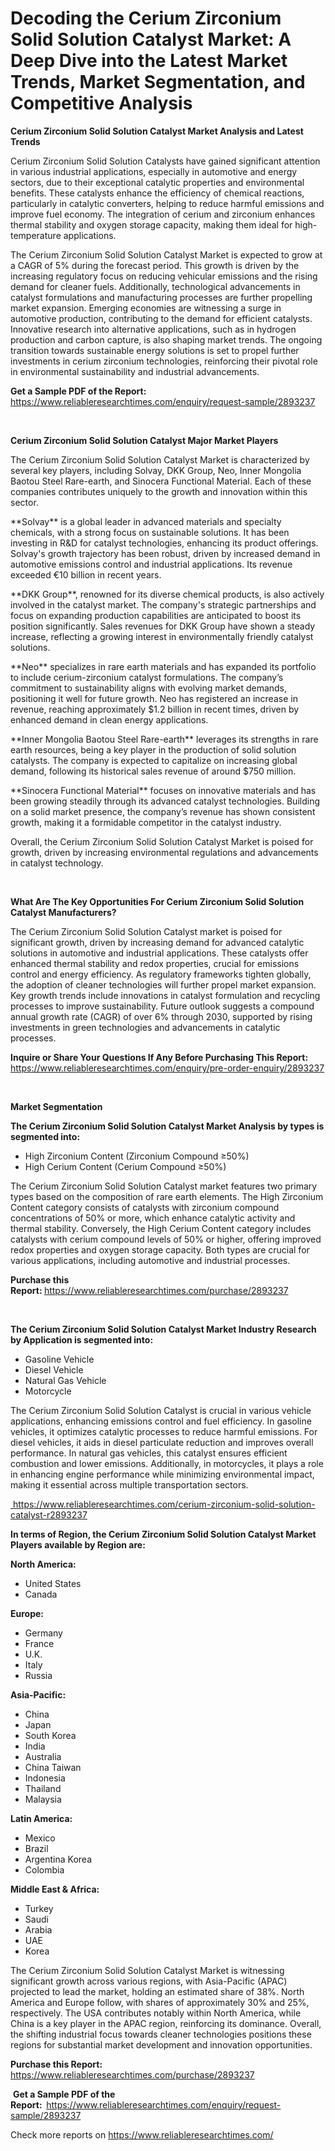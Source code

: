 <p><h1>Decoding the Cerium Zirconium Solid Solution Catalyst Market: A Deep Dive into the Latest Market Trends, Market Segmentation, and Competitive Analysis</h1></p><p><strong>Cerium Zirconium Solid Solution Catalyst Market Analysis and Latest Trends</strong></p>
<p><p>Cerium Zirconium Solid Solution Catalysts have gained significant attention in various industrial applications, especially in automotive and energy sectors, due to their exceptional catalytic properties and environmental benefits. These catalysts enhance the efficiency of chemical reactions, particularly in catalytic converters, helping to reduce harmful emissions and improve fuel economy. The integration of cerium and zirconium enhances thermal stability and oxygen storage capacity, making them ideal for high-temperature applications.</p><p>The Cerium Zirconium Solid Solution Catalyst Market is expected to grow at a CAGR of 5% during the forecast period. This growth is driven by the increasing regulatory focus on reducing vehicular emissions and the rising demand for cleaner fuels. Additionally, technological advancements in catalyst formulations and manufacturing processes are further propelling market expansion. Emerging economies are witnessing a surge in automotive production, contributing to the demand for efficient catalysts. Innovative research into alternative applications, such as in hydrogen production and carbon capture, is also shaping market trends. The ongoing transition towards sustainable energy solutions is set to propel further investments in cerium zirconium technologies, reinforcing their pivotal role in environmental sustainability and industrial advancements.</p></p>
<p><strong>Get a Sample PDF of the Report:&nbsp;</strong> <a href="https://www.reliableresearchtimes.com/enquiry/request-sample/2893237?utm_campaign=2007&utm_medium=2&utm_source=Github&utm_content=ia&utm_term=15032025&utm_id=cerium-zirconium-solid-solution-catalyst">https://www.reliableresearchtimes.com/enquiry/request-sample/2893237</a></p>
<p>&nbsp;</p>
<p><strong>Cerium Zirconium Solid Solution Catalyst Major Market Players</strong></p>
<p><p>The Cerium Zirconium Solid Solution Catalyst Market is characterized by several key players, including Solvay, DKK Group, Neo, Inner Mongolia Baotou Steel Rare-earth, and Sinocera Functional Material. Each of these companies contributes uniquely to the growth and innovation within this sector.</p><p>**Solvay** is a global leader in advanced materials and specialty chemicals, with a strong focus on sustainable solutions. It has been investing in R&D for catalyst technologies, enhancing its product offerings. Solvay's growth trajectory has been robust, driven by increased demand in automotive emissions control and industrial applications. Its revenue exceeded €10 billion in recent years.</p><p>**DKK Group**, renowned for its diverse chemical products, is also actively involved in the catalyst market. The company's strategic partnerships and focus on expanding production capabilities are anticipated to boost its position significantly. Sales revenues for DKK Group have shown a steady increase, reflecting a growing interest in environmentally friendly catalyst solutions.</p><p>**Neo** specializes in rare earth materials and has expanded its portfolio to include cerium-zirconium catalyst formulations. The company’s commitment to sustainability aligns with evolving market demands, positioning it well for future growth. Neo has registered an increase in revenue, reaching approximately $1.2 billion in recent times, driven by enhanced demand in clean energy applications.</p><p>**Inner Mongolia Baotou Steel Rare-earth** leverages its strengths in rare earth resources, being a key player in the production of solid solution catalysts. The company is expected to capitalize on increasing global demand, following its historical sales revenue of around $750 million.</p><p>**Sinocera Functional Material** focuses on innovative materials and has been growing steadily through its advanced catalyst technologies. Building on a solid market presence, the company’s revenue has shown consistent growth, making it a formidable competitor in the catalyst industry. </p><p>Overall, the Cerium Zirconium Solid Solution Catalyst Market is poised for growth, driven by increasing environmental regulations and advancements in catalyst technology.</p></p>
<p>&nbsp;</p>
<p><strong>What Are The Key Opportunities For Cerium Zirconium Solid Solution Catalyst Manufacturers?</strong></p>
<p><p>The Cerium Zirconium Solid Solution Catalyst market is poised for significant growth, driven by increasing demand for advanced catalytic solutions in automotive and industrial applications. These catalysts offer enhanced thermal stability and redox properties, crucial for emissions control and energy efficiency. As regulatory frameworks tighten globally, the adoption of cleaner technologies will further propel market expansion. Key growth trends include innovations in catalyst formulation and recycling processes to improve sustainability. Future outlook suggests a compound annual growth rate (CAGR) of over 6% through 2030, supported by rising investments in green technologies and advancements in catalytic processes.</p></p>
<p><strong>Inquire or Share Your Questions If Any Before Purchasing This Report:</strong> <a href="https://www.reliableresearchtimes.com/enquiry/pre-order-enquiry/2893237?utm_campaign=2007&utm_medium=2&utm_source=Github&utm_content=ia&utm_term=15032025&utm_id=cerium-zirconium-solid-solution-catalyst">https://www.reliableresearchtimes.com/enquiry/pre-order-enquiry/2893237</a></p>
<p>&nbsp;</p>
<p><strong>Market Segmentation</strong></p>
<p><strong>The Cerium Zirconium Solid Solution Catalyst Market Analysis by types is segmented into:</strong></p>
<p><ul><li>High Zirconium Content (Zirconium Compound ≥50%)</li><li>High Cerium Content (Cerium Compound ≥50%)</li></ul></p>
<p><p>The Cerium Zirconium Solid Solution Catalyst market features two primary types based on the composition of rare earth elements. The High Zirconium Content category consists of catalysts with zirconium compound concentrations of 50% or more, which enhance catalytic activity and thermal stability. Conversely, the High Cerium Content category includes catalysts with cerium compound levels of 50% or higher, offering improved redox properties and oxygen storage capacity. Both types are crucial for various applications, including automotive and industrial processes.</p></p>
<p><strong>Purchase this Report:&nbsp;</strong><a href="https://www.reliableresearchtimes.com/purchase/2893237?utm_campaign=2007&utm_medium=2&utm_source=Github&utm_content=ia&utm_term=15032025&utm_id=cerium-zirconium-solid-solution-catalyst">https://www.reliableresearchtimes.com/purchase/2893237</a></p>
<p>&nbsp;</p>
<p><strong>The Cerium Zirconium Solid Solution Catalyst Market Industry Research by Application is segmented into:</strong></p>
<p><ul><li>Gasoline Vehicle</li><li>Diesel Vehicle</li><li>Natural Gas Vehicle</li><li>Motorcycle</li></ul></p>
<p><p>The Cerium Zirconium Solid Solution Catalyst is crucial in various vehicle applications, enhancing emissions control and fuel efficiency. In gasoline vehicles, it optimizes catalytic processes to reduce harmful emissions. For diesel vehicles, it aids in diesel particulate reduction and improves overall performance. In natural gas vehicles, this catalyst ensures efficient combustion and lower emissions. Additionally, in motorcycles, it plays a role in enhancing engine performance while minimizing environmental impact, making it essential across multiple transportation sectors.</p></p>
<p><a href="https://www.reliableresearchtimes.com/cerium-zirconium-solid-solution-catalyst-r2893237?utm_campaign=2007&utm_medium=2&utm_source=Github&utm_content=ia&utm_term=15032025&utm_id=cerium-zirconium-solid-solution-catalyst">&nbsp;https://www.reliableresearchtimes.com/cerium-zirconium-solid-solution-catalyst-r2893237</a></p>
<p><strong>In terms of Region, the Cerium Zirconium Solid Solution Catalyst Market Players available by Region are:</strong></p>
<p>
    <p> <strong> North America: </strong>
        <ul>
            <li>United States</li>
            <li>Canada</li>
        </ul>
        </p> 
    <p> <strong> Europe: </strong>
        <ul>
            <li>Germany</li>
            <li>France</li>
            <li>U.K.</li>
            <li>Italy</li>
            <li>Russia</li>
        </ul>
        </p> 
    <p> <strong> Asia-Pacific: </strong>
        <ul>
            <li>China</li>
            <li>Japan</li>
            <li>South Korea</li>
            <li>India</li>
            <li>Australia</li>
            <li>China Taiwan</li>
            <li>Indonesia</li>
            <li>Thailand</li>
            <li>Malaysia</li>
        </ul>
        </p> 
    <p> <strong> Latin America: </strong>
        <ul>
            <li>Mexico</li>
            <li>Brazil</li>
            <li>Argentina Korea</li>
            <li>Colombia</li>
        </ul>
        </p> 
    <p> <strong> Middle East & Africa: </strong>
        <ul>
            <li>Turkey</li>
            <li>Saudi</li>
            <li>Arabia</li>
            <li>UAE</li>
            <li>Korea</li>
        </ul>
    </p>
    </p>
<p><p>The Cerium Zirconium Solid Solution Catalyst Market is witnessing significant growth across various regions, with Asia-Pacific (APAC) projected to lead the market, holding an estimated share of 38%. North America and Europe follow, with shares of approximately 30% and 25%, respectively. The USA contributes notably within North America, while China is a key player in the APAC region, reinforcing its dominance. Overall, the shifting industrial focus towards cleaner technologies positions these regions for substantial market development and innovation opportunities.</p></p>
<p><strong>Purchase this Report: </strong><a href="https://www.reliableresearchtimes.com/purchase/2893237?utm_campaign=2007&utm_medium=2&utm_source=Github&utm_content=ia&utm_term=15032025&utm_id=cerium-zirconium-solid-solution-catalyst">https://www.reliableresearchtimes.com/purchase/2893237</a></p>
<p>&nbsp;<strong>Get a Sample PDF of the Report:&nbsp;&nbsp;</strong><a href="https://www.reliableresearchtimes.com/enquiry/request-sample/2893237?utm_campaign=2007&utm_medium=2&utm_source=Github&utm_content=ia&utm_term=15032025&utm_id=cerium-zirconium-solid-solution-catalyst">https://www.reliableresearchtimes.com/enquiry/request-sample/2893237</a></p>
<p><strong></strong></p>
<p>Check more reports on <a href="https://www.reliableresearchtimes.com/?utm_campaign=2007&utm_medium=2&utm_source=Github&utm_content=ia&utm_term=15032025&utm_id=cerium-zirconium-solid-solution-catalyst">https://www.reliableresearchtimes.com/</a></p>